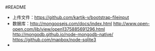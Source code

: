 #README

* 上传文件：https://github.com/kartik-v/bootstrap-fileinput
* 数据库：http://mongoosejs.com/docs/index.html
          http://www.open-open.com/lib/view/open1375885691296.html
          http://mongodb.github.io/node-mongodb-native/
          https://github.com/mapbox/node-sqlite3
*    